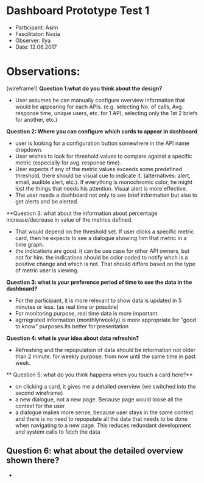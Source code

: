 # Dashboard Prototype Test 1
* Participant: Asim
* Fascilitator: Nazia
* Observer: Ilya
* Date: 12.06.2017 

# Observations:

(wireframe1)
**Question 1:what do you think about the design?**

- User assumes he can manually configure overview information that would be appearing for each APIs. 
(e.g. selecting No. of calls, Avg. response time, unique users, etc. for 1 API; selecting only the 1st 2 briefs for another, etc.)

**Question 2: Where you can configure which cards to appear in dashboard**

- user is looking for a configuration button somewhere in the API name dropdown.
- User wishes to look for threshold values to compare against a specific metric (especially for avg. response time).
- User expects if any of the metric values exceeds some predefined threshold, there should be visual cue to indicate it.
(alternatives: alert, email, audible alert, etc.). If everything is monochromic color, he might lost the things that needs his attention. 
Visual alert is more effective.
- The user needs a dashboard not only to see brief information but also to get alerts and be alerted.

**Question 3: what about the information about percentage increase/decrease in value of the metrics defined.
- That would depend on the threshold set. If user clicks a specific metric card, then he expects to see a dialogue showing him that metric in a time graph.
- the indications are good. it can be use case for other API owners, but not for him. 
the indications should be color coded to notify whch is a positive change and which is not. 
That should differe based on the type of metric user is viewing.

**Question 3: what is your preference period of time to see the data in the dashboard?**
- For the participant, it is more relevant to show data is updated in 5 minutes or less. (as real time or possible)
- For monitoring purpose, real time data is more important.
- agrregrated information (monthly/weekly) is more appropriate for "good to know" purposes.Its better for presentation

**Question 4: what is your idea about data refreshin?**
- Refreshing and the repopulation of data should be information not older than 2 minute.
for weekly purpose: from now until the same time in past week.

** Question 5: what do you think happens when you touch a card here?**
- on clicking a card, it gives me a detailed overview
(we switched into the second wireframe)
- a new dialogue, not a new page. Because page would loose all the context for the user
- a dialogue makes more sense, because user stays in the same context and 
there is no need to repopulate all the data that needs to be done when navigating to a new page.
This reduces redundant development and system calls to fetch the data

**Question 6: what about the detailed overview shown there?**
- 


-




